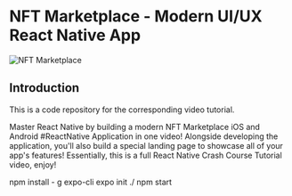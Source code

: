 # NFT Marketplace - Modern UI/UX React Native App
![NFT Marketplace](https://i.ibb.co/X5kYdvB/image.png)

## Introduction
This is a code repository for the corresponding video tutorial.

Master React Native by building a modern NFT Marketplace iOS and Android #ReactNative Application in one video! Alongside developing the application, you'll also build a special landing page to showcase all of your app's features! Essentially, this is a full React Native Crash Course Tutorial video, enjoy!


npm install - g expo-cli
expo init ./
npm start